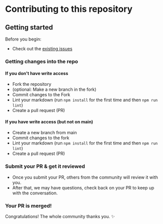 # Contributing to this repository

## Getting started

Before you begin:
- Check out the [existing issues](https://github.com/Anything-Minecraft-Team/anything-minecraft/issues)

### Getting changes into the repo

#### If you don't have write access
- Fork the repository
- (optional: Make a new branch in the fork)
- Commit changes to the Fork
- Lint your markdown (run `npm install` for the first time and then `npm run lint`)
- Create a pull request (PR)

#### If you have write access (but not on main)
- Create a new branch from main
- Commit changes to the fork
- Lint your markdown (run `npm install` for the first time and then `npm run lint`)
- Create a pull request (PR)

### Submit your PR & get it reviewed
- Once you submit your PR, others from the community will review it with you.
- After that, we may have questions, check back on your PR to keep up with the conversation.

### Your PR is merged!
Congratulations! The whole community thanks you. :sparkles:
